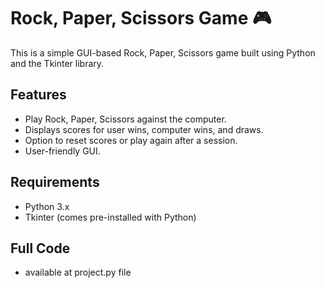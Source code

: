 # Rock, Paper, Scissors Game 🎮

This is a simple GUI-based Rock, Paper, Scissors game built using Python and the Tkinter library.

## Features
- Play Rock, Paper, Scissors against the computer.
- Displays scores for user wins, computer wins, and draws.
- Option to reset scores or play again after a session.
- User-friendly GUI.

## Requirements
- Python 3.x
- Tkinter (comes pre-installed with Python)

## Full Code
- available at project.py file
